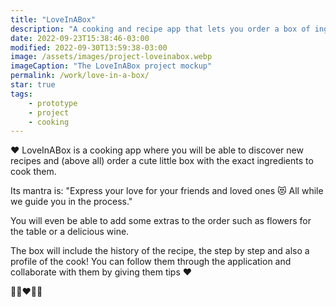 ```yaml
---
title: "LoveInABox"
description: "A cooking and recipe app that lets you order a box of ingredients"
date: 2022-09-23T15:38:46-03:00
modified: 2022-09-30T13:59:38-03:00
image: /assets/images/project-loveinabox.webp
imageCaption: "The LoveInABox project mockup"
permalink: /work/love-in-a-box/
star: true
tags:
    - prototype
    - project
    - cooking
---
```


<div class="wrapper">
    <p>
        ❤️ LoveInABox is a cooking app where you will be able to discover new recipes and (above all) order a cute little box with the exact ingredients to cook them.
    </p>
    <p>Its mantra is: "Express your love for your friends and loved ones 😻 All while we guide you in the process."</p>
    <p>
        You will even be able to add some extras to the order such as flowers for the table or a delicious wine.
    </p>
    <p>
        The box will include the history of the recipe, the step by step and also a profile of the cook! You can follow them through the application and collaborate with them by giving them tips ❤️        
    </p>
    <p>👨‍🍳❤️👩‍🍳</p>
</div>